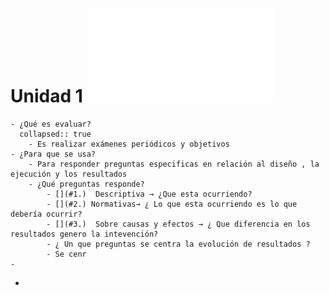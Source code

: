 # Unidad 1 ![📑](../assets/Unidad1_Impact_Evaluation_1637839735097_0.pdf)
	- ¿Qué es evaluar?
	  collapsed:: true
		- Es realizar exámenes periódicos y objetivos
	- ¿Para que se usa?
		- Para responder preguntas especificas en relación al diseño , la ejecución y los resultados
		- ¿Qué preguntas responde?
			- [](#1.)  Descriptiva → ¿Que esta ocurriendo?
			- [](#2.) Normativas→ ¿ Lo que esta ocurriendo es lo que debería ocurrir?
			- [](#3.)  Sobre causas y efectos → ¿ Que diferencia en los resultados genero la intevención?
			- ¿ Un que preguntas se centra la evolución de resultados ?
			- Se cenr
	-
-